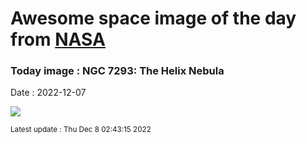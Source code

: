 
# Awesome space image of the day from [NASA](https://api.nasa.gov/)

### Today image : NGC 7293: The Helix Nebula
Date : 2022-12-07

![](https://apod.nasa.gov/apod/image/2212/NGC7293-TommasoStella2022WEB1024.jpg)

<small>Latest update : Thu Dec  8 02:43:15 2022</small>
        